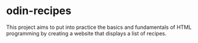 # odin-recipes

This project aims to put into practice the basics and fundamentals of HTML programming by creating a website that displays a list of recipes.
